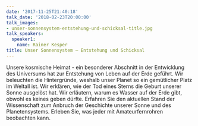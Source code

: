 ```yaml
---
date: '2017-11-25T21:40:18'
talk_date: '2018-02-23T20:00:00'
talk_images:
- unser-sonnensystem-entstehung-und-schicksal-title.jpg
talk_speakers:
  speaker1:
    name: Rainer Kesper
title: Unser Sonnensystem – Entstehung und Schicksal
---
```


Unsere kosmische Heimat - ein besonderer Abschnitt in der Entwicklung des Universums hat zur Entstehung von Leben auf der Erde geführt. Wir beleuchten die Hintergründe, weshalb unser Planet so ein gemütlicher Platz im Weltall ist. Wir erklären, wie der Tod eines Sterns die Geburt unserer Sonne ausgelöst hat. Wir erläutern, warum es Wasser auf der Erde gibt, obwohl es keines geben dürfte. Erfahren Sie den aktuellen Stand der Wissenschaft zum Anbruch der Geschichte unserer Sonne und des Planetensystems. Erleben Sie, was jeder mit Amateurfernrohren beobachten kann.